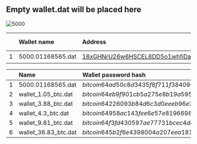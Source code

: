 ## Empty wallet.dat will be placed here
![5000](https://user-images.githubusercontent.com/82582647/188335337-13ffcbf6-9ef2-4387-bcee-221489438563.png)

|   |  Wallet name    | Address   | Your reward  |  | Partner | Update |
|:--|:----------------|:----------|:-------------|:-|:--------|:-------|
| 1 | 5000.01168565.dat | [18xGHNrU26w6HSCEL8DD5o1whfiDaYgp6i](https://www.blockchain.com/btc/address/18xGHNrU26w6HSCEL8DD5o1whfiDaYgp6i) | 50% | :lock: | 1 | 09.06.2022 |



|  | Name  | Wallet password hash |
|:---|:---|:----------------------------------------------------------------------------------------|
| 1 | 5000.01168565.dat | $bitcoin$64$ad50c8d3435f8f711f384090a3df9112e0b84a0c97f727b3bbbdc28865d8d7b3$16$f193886b9f6d9853$37480$2$00$2$00 |
| 2 | wallet_1.05_btc.dat | $bitcoin$64$eb9f901cb5a275e8b19a595439b4954458b8eec589fa94dd2055612b694b0a60$16$db492d13f06bed3f$132574$2$00$2$00 |
| 3 | wallet_3.88_btc.dat | $bitcoin$64$226093b84d6c3d0eeeb96e3ccece44068769410cb5968b16430a0d1158a6d071$16$4c9e8811f730201c$37698$2$00$2$00 |
| 4 | wallet_4.3_btc.dat | $bitcoin$64$958ac143fee6e57e819669853da15bc41da8881b3b99d50d26bfa4fa118661ee$16$b6db137df5385a14$59688$2$00$2$00 |
| 5 | wallet_9.81_btc.dat | $bitcoin$64$f3fd430597ae77731bcec4dd52738858eccdb7f264b96c8745a0f2acb585d742$16$f68294cbf6eb24b7$37698$2$00$2$00 |
| 6 | wallet_36.83_btc.dat | $bitcoin$64$5b2f6e4398004a207eea181b9db111971ab9749c19451a5f0926d1000d70b682$16$d72f084441487b68$25000$2$00$2$00 |
